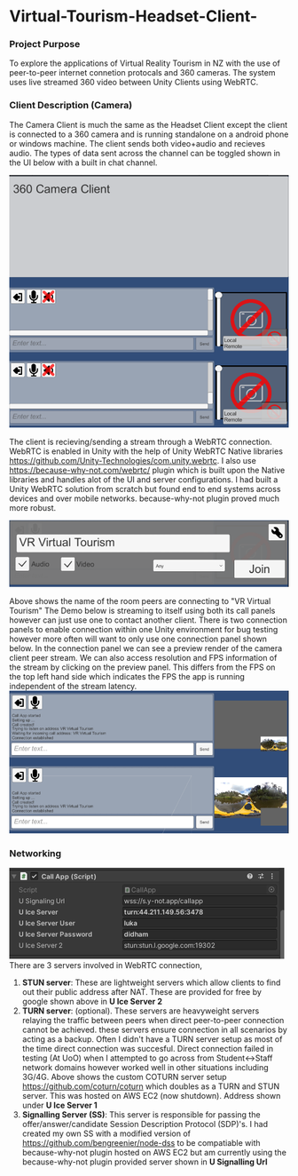 # Virtual-Tourism-Headset-Client-

### Project Purpose
To explore the applications of Virtual Reality Tourism in NZ with the use of peer-to-peer internet connetion protocals and 360 cameras. The system uses live streamed 360 video between Unity Clients using WebRTC. 

### Client Description (Camera)
The Camera Client is much the same as the Headset Client except the client is connected to a 360 camera and is running standalone on a android phone or windows machine. The client sends both video+audio and recieves audio. The types of data sent across the channel can be toggled shown in the UI below with a built in chat channel.  

![Image 1](Capture.PNG)


The client is recieving/sending a stream through a WebRTC connection. WebRTC is enabled in Unity with the help of Unity WebRTC Native libraries https://github.com/Unity-Technologies/com.unity.webrtc. I also use https://because-why-not.com/webrtc/ plugin which is built upon the Native libraries and handles alot of the UI and server configurations. I had built a Unity WebRTC solution from scratch but found end to end systems across devices and over mobile networks. because-why-not plugin proved much more robust. 

![Image 2](Capture1.PNG)

Above shows the name of the room peers are connecting to "VR Virtual Tourism" The Demo below is streaming to itself using both its call panels however can just use one to contact another client. There is two connection panels to enable connection within one Unity environment for bug testing however more often will want to only use one connection panel shown below. In the connection panel we can see a preview render of the camera client peer stream. We can also access resolution and FPS information of the stream by clicking on the preview panel. This differs from the FPS on the top left hand side which indicates the FPS the app is running independent of the stream latency.   
![Image 3](Capture2.PNG)


### Networking 
![Image 4](Capture3.PNG)
There are 3 servers involved in WebRTC connection,

1. **STUN server**: These are lightweight servers which allow clients to find out their public address after NAT. These are provided for free by google shown above in **U Ice Server 2**
2. **TURN server**: (optional). These servers are heavyweight servers relaying the traffic between peers when direct peer-to-peer connection cannot be achieved. these servers ensure connection in all scenarios by acting as a backup. Often I didn't have a TURN server setup as most of the time direct connection was succesful. Direct connection failed in testing (At UoO) when I attempted to go across from Student<->Staff network domains however worked well in other situations including 3G/4G. Above shows the custom COTURN server setup https://github.com/coturn/coturn which doubles as a TURN and STUN server. This was hosted on AWS EC2 (now shutdown). Address shown under **U Ice Server 1**
3. **Signalling Server (SS)**: This server is responsible for passing the offer/answer/candidate Session Description Protocol (SDP)'s. I had created my own SS with a modified version of https://github.com/bengreenier/node-dss to be compatiable with because-why-not plugin hosted on AWS EC2 but am currently using the because-why-not plugin provided server shown in **U Signalling Url**





